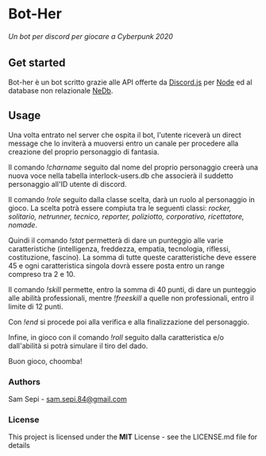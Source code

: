 # Bot-Her

###### Un bot per discord per giocare a Cyberpunk 2020

## Get started

Bot-her è un bot scritto grazie alle API offerte da [Discord.js](https://discord.js.org/#/) per [Node](https://nodejs.org/it/) ed al database non relazionale [NeDb](https://github.com/louischatriot/nedb/).

## Usage

Una volta entrato nel server che ospita il bot, l'utente riceverà un direct message che lo inviterà a muoversi entro un canale per procedere alla creazione del proprio personaggio di fantasia.

Il comando *!charname* seguito dal nome del proprio personaggio creerà una nuova voce nella tabella interlock-users.db che associerà il suddetto personaggio all'ID utente di discord.

Il comando *!role* seguito dalla classe scelta, darà un ruolo al personaggio in gioco. La scelta potrà essere compiuta tra le seguenti classi: *rocker, solitario, netrunner, tecnico, reporter, poliziotto, corporativo, ricettatore, nomade*.

Quindi il comando *!stat* permetterà di dare un punteggio alle varie caratteristiche (intelligenza, freddezza, empatia, tecnologia, riflessi, costituzione, fascino). La somma di tutte queste caratteristiche deve essere 45 e ogni caratteristica singola dovrà essere posta entro un range compreso tra 2 e 10.

Il comando *!skill* permette, entro la somma di 40 punti, di dare un punteggio alle abilità professionali, mentre *!freeskill* a quelle non professionali, entro il limite di 12 punti.

Con *!end* si procede poi alla verifica e alla finalizzazione del personaggio.

Infine, in gioco con il comando *!roll* seguito dalla caratteristica e/o dall'abilità si potrà simulare il tiro del dado.

Buon gioco, choomba!

### Authors

Sam Sepi - sam.sepi.84@gmail.com

### License

This project is licensed under the **MIT** License - see the LICENSE.md file for details